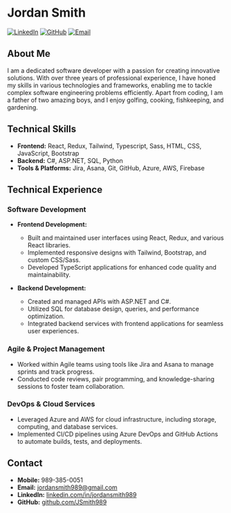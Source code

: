 # Jordan Smith


[![LinkedIn](https://img.shields.io/badge/LinkedIn-jordansmith989-blue)](https://www.linkedin.com/in/jordansmith989)
[![GitHub](https://img.shields.io/badge/GitHub-JSmith989-black)](https://github.com/JSmith989)
[![Email](https://img.shields.io/badge/Email-jordansmith989@gmail.com-red)](mailto:jordansmith989@gmail.com)

## About Me

I am a dedicated software developer with a passion for creating innovative solutions. With over three years of professional experience, I have honed my skills in various technologies and frameworks, enabling me to tackle complex software engineering problems efficiently. Apart from coding, I am a father of two amazing boys, and I enjoy golfing, cooking, fishkeeping, and gardening.

## Technical Skills

- **Frontend:** React, Redux, Tailwind, Typescript, Sass, HTML, CSS, JavaScript, Bootstrap
- **Backend:** C#, ASP.NET, SQL, Python
- **Tools & Platforms:** Jira, Asana, Git, GitHub, Azure, AWS, Firebase

## Technical Experience

### Software Development

- **Frontend Development:**
  - Built and maintained user interfaces using React, Redux, and various React libraries.
  - Implemented responsive designs with Tailwind, Bootstrap, and custom CSS/Sass.
  - Developed TypeScript applications for enhanced code quality and maintainability.

- **Backend Development:**
  - Created and managed APIs with ASP.NET and C#.
  - Utilized SQL for database design, queries, and performance optimization.
  - Integrated backend services with frontend applications for seamless user experiences.

### Agile & Project Management

- Worked within Agile teams using tools like Jira and Asana to manage sprints and track progress.
- Conducted code reviews, pair programming, and knowledge-sharing sessions to foster team collaboration.

### DevOps & Cloud Services

- Leveraged Azure and AWS for cloud infrastructure, including storage, computing, and database services.
- Implemented CI/CD pipelines using Azure DevOps and GitHub Actions to automate builds, tests, and deployments.

## Contact

- **Mobile:** 989-385-0051
- **Email:** [jordansmith989@gmail.com](mailto:jordansmith989@gmail.com)
- **LinkedIn:** [linkedin.com/in/jordansmith989](https://www.linkedin.com/in/jordansmith989)
- **GitHub:** [github.com/JSmith989](https://github.com/JSmith989)

